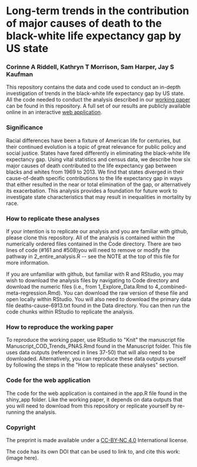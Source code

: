 # Long-term trends in the contribution of major causes of death to the black-white life expectancy gap by US state
### Corinne A Riddell, Kathryn T Morrison, Sam Harper, Jay S Kaufman

This repository contains the data and code used to conduct an in-depth investigation of trends in the black-white life expectancy gap by US state. All the code needed to conduct the analysis described in our [working paper](http://biorxiv.org/content/early/2017/05/25/140152) can be found in this repository. A full set of our results are publicly available online in an interactive [web application](https://corinne-riddell.shinyapps.io/black-white-life-expectancy/). 

### Significance

Racial differences have been a fixture of American life for centuries, but their continued evolution is a topic of great relevance for public policy and social justice. States have fared differently in eliminating the black-white life expectancy gap. Using vital statistics and census data, we describe how six major causes of death contributed to the life expectancy gap between blacks and whites from 1969 to 2013. We find that states diverged in their cause-of-death specific contributions to the life expectancy gap in ways that either resulted in the near or total elimination of the gap, or alternatively its exacerbation. This analysis provides a foundation for future work to investigate state characteristics that may result in inequalities in mortality by race.

### How to replicate these analyses

If your intention is to replicate our analysis and you are familiar with github, please clone this repository. All of the analysis is contained within the numerically ordered files contained in the Code directory. There are two lines of code (#161 and #508)you will need to remove or modify the pathway in 2_entire_analysis.R -- see the NOTE at the top of this file for more information.

If you are unfamiliar with github, but familiar with R and RStudio, you may wish to download the analysis files by navigating to Code directory and download the numeric files (i.e., from 1_Explore_Data.Rmd to 4_combined-meta-regression.Rmd). You can download the raw version of these file and open locally within RStudio. You will also need to download the primary data file deaths-cause-6913.txt found in the Data directory. You can then run the code chunks within RStudio to replicate the analysis. 

### How to reproduce the working paper

To reproduce the working paper, use RStudio to "Knit" the manuscript file Manuscript_COD_Trends_PNAS.Rmd found in the Manuscript folder. This file uses data outputs (referenced in lines 37-50) that will also need to be downloaded. Alternatively, you can reproduce these data outputs yourself by following the steps in the "How to replicate these analyses" section.

### Code for the web application

The code for the web application is contained in the app.R file found in the shiny_app folder. Like the working paper, it depends on data outputs that you will need to download from this repository or replicate yourself by re-running the analysis.

### Copyright

The preprint is made available under a [CC-BY-NC 4.0](https://creativecommons.org/licenses/by-nc/4.0/) International license.

The code has its own DOI that can be used to link to, and cite this work: (image here).
